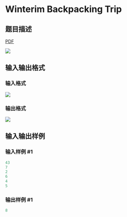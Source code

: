 # Winterim Backpacking Trip

## 题目描述

[problemUrl]: https://uva.onlinejudge.org/index.php?option=com_onlinejudge&Itemid=8&category=11&page=show_problem&problem=848

[PDF](https://uva.onlinejudge.org/external/9/p907.pdf)

![](https://cdn.luogu.com.cn/upload/vjudge_pic/UVA907/0fb034bd63d1cf461f43c4786af2e8634859c7f0.png)

## 输入输出格式

### 输入格式

![](https://cdn.luogu.com.cn/upload/vjudge_pic/UVA907/40ac5292652130d4871ad1f45c49a547a3a88247.png)

### 输出格式

![](https://cdn.luogu.com.cn/upload/vjudge_pic/UVA907/7faf44ff894bc4249f9d6ee91c87e49e3126355f.png)

## 输入输出样例

### 输入样例 #1

```cpp
43
7
2
6
4
5
```


### 输出样例 #1

```cpp
8
```


